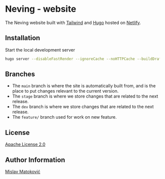 # Neving - website

The Neving website built with [Tailwind](https://tailwindcss.com/) and [Hugo](https://gohugo.io/) hosted on [Netlify](https://www.netlify.com/).

## Installation

Start the local development server

```Bash
hugo server --disableFastRender --ignoreCache --noHTTPCache --buildDrafts
```

## Branches

* The `main` branch is where the site is automatically built from, and is the place to put changes relevant to the current version.
* The `stage` branch is where we store changes that are related to the next release.
* The `dev` branch is where we store changes that are related to the next release.
* The `feature/` branch used for work on new feature.

## License

[Apache License 2.0](LICENSE)

## Author Information

[Mislav Matoković](https://github.com/mmatokovic)